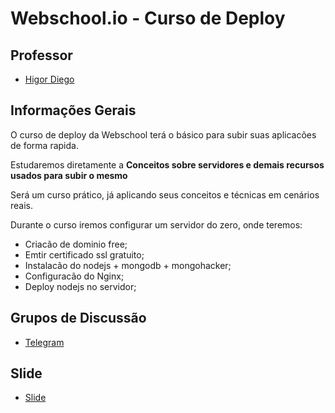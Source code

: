 # Webschool.io - Curso de Deploy

## Professor

- [Higor Diego](https://github.com/higordiego)  


## Informações Gerais

O curso de deploy da Webschool terá o básico para subir suas aplicacões de forma rapida.

Estudaremos diretamente a **Conceitos sobre servidores e demais recursos usados para subir o mesmo**

Será um curso prático, já aplicando seus conceitos e técnicas em cenários reais.

Durante o curso iremos configurar um servidor do zero, onde teremos:

- Criacão de dominio free;
- Emtir certificado ssl gratuito;
- Instalacão do nodejs + mongodb + mongohacker;
- Configuracão do Nginx;
- Deploy nodejs no servidor;


## Grupos de Discussão

- [Telegram](https://t.me/joinchat/AAAAAAsc_XgqNZsjC083rQ)

## Slide
- [Slide](https://docs.google.com/presentation/d/1MV-9kd6tFDLvSY3n5gclyTB2ZxWaEb05JyFnP5ML7t4/pub?start=true&loop=true&delayms=3000)
